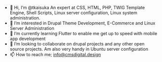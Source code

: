 - 👋 Hi, I’m @tkaisuka
An expert at CSS, HTML, PHP, TWIG Template Engine, Shell Scripts, Linux server configuration, Linux system administration.
- 👀 I’m interested in Drupal Theme Development, E-Commerce and Linux Server Administration
- 🌱 I’m currently learning Flutter to enable me get up to speed with mobile app development
- 💞️ I’m looking to collaborate on drupal projects and any other open source projects. Am also very handy in Ubuntu server configuration
- 📫 How to reach me; info@cmsdigital.design

<!---
tkaisuka/tkaisuka is a ✨ special ✨ repository because its `README.md` (this file) appears on your GitHub profile.
You can click the Preview link to take a look at your changes.
--->
